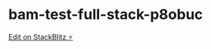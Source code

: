 # bam-test-full-stack-p8obuc

[Edit on StackBlitz ⚡️](https://stackblitz.com/edit/bam-test-full-stack-p8obuc)